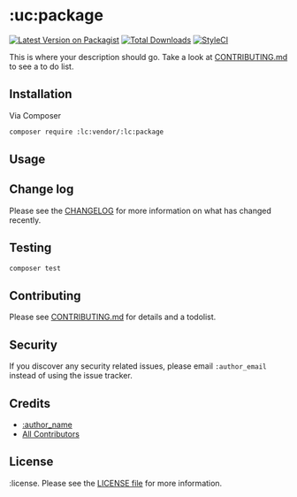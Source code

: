 # :uc:package

[![Latest Version on Packagist][ico-version]][link-packagist]
[![Total Downloads][ico-downloads]][link-downloads]
[![StyleCI][ico-styleci]][link-styleci]

This is where your description should go. Take a look at [CONTRIBUTING.md](CONTRIBUTING.md) to see a to do list.

## Installation

Via Composer

```bash
composer require :lc:vendor/:lc:package
```

## Usage

## Change log

Please see the [CHANGELOG](CHANGELOG.md) for more information on what has changed recently.

## Testing

```bash
composer test
```

## Contributing

Please see [CONTRIBUTING.md](CONTRIBUTING.md) for details and a todolist.

## Security

If you discover any security related issues, please email `:author_email` instead of using the issue tracker.

## Credits

- [:author_name][link-author]
- [All Contributors][link-contributors]

## License

:license. Please see the [LICENSE file](LICENSE.md) for more information.

[ico-version]: https://img.shields.io/packagist/v/:lc:vendor/:lc:package.svg?style=flat-square
[ico-downloads]: https://img.shields.io/packagist/dt/:lc:vendor/:lc:package.svg?style=flat-square
[ico-styleci]: https://github.styleci.io/repos/12345678/shield

[link-packagist]: https://packagist.org/packages/:lc:vendor/:lc:package
[link-downloads]: https://packagist.org/packages/:lc:vendor/:lc:package
[link-styleci]: https://github.styleci.io/repos/12345678
[link-author]: https://github.com/:lc:vendor
[link-contributors]: ../../contributors
